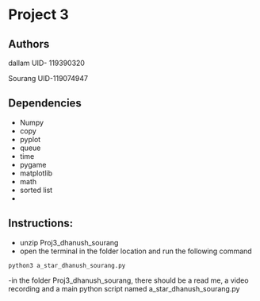 # Project 3
## Authors
dallam
UID- 119390320


Sourang
UID-119074947
## Dependencies
- Numpy
- copy
- pyplot
- queue
- time
- pygame
- matplotlib
- math
- sorted list
- 
## Instructions:
- unzip Proj3_dhanush_sourang
- open the terminal in the folder location and run the following command
```
python3 a_star_dhanush_sourang.py
```
-in the folder Proj3_dhanush_sourang, there should be a read me, a video recording and a main python script named a_star_dhanush_sourang.py


